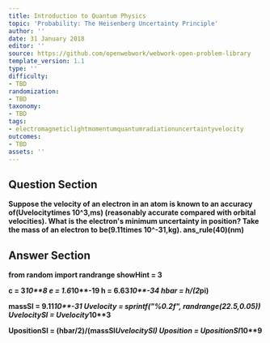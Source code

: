 ```yaml
---
title: Introduction to Quantum Physics
topic: 'Probability: The Heisenberg Uncertainty Principle'
author: ''
date: 31 January 2018
editor: ''
source: https://github.com/openwebwork/webwork-open-problem-library
template_version: 1.1
type: ''
difficulty:
- TBD
randomization:
- TBD
taxonomy:
- TBD
tags:
- electromagneticlightmomentumquantumradiationuncertaintyvelocity
outcomes:
- TBD
assets: ''
---
```


## Question Section 

<b>
Suppose the velocity of an electron in an atom is known to an accuracy of(Uvelocitytimes 10^3,ms) (reasonably accurate compared with orbital velocities). What is the electron's minimum uncertainty in position? Take the mass of an electron to be(9.11times 10^-31,kg).
ans_rule(40)(nm)



## Answer Section

from random import randrange
showHint = 3

c = 3*10**8
e = 1.6*10**-19
h = 6.63*10**-34
hbar = h/(2*pi)

massSI = 9.11*10**-31
Uvelocity  = sprintf("%0.2f", randrange(22.5,0.05))
UvelocitySI = Uvelocity*10**3

UpositionSI = (hbar/2)/(massSI*UvelocitySI)
Uposition = UpositionSI*10**9